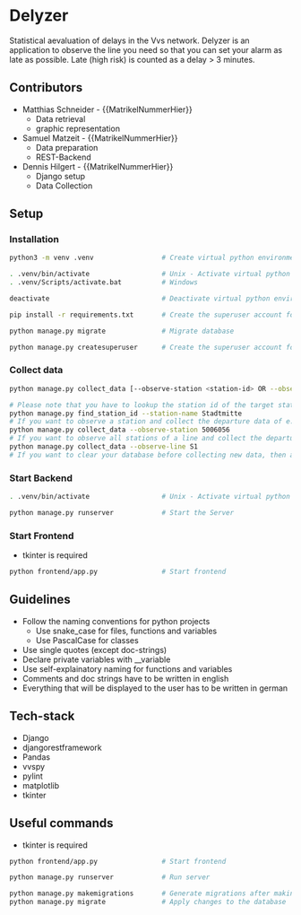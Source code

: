 # Delyzer
Statistical aevaluation of delays in the Vvs network.
Delyzer is an application to observe the line you need so that you can set your alarm as late as possible.
Late (high risk) is counted as a delay > 3 minutes.
## Contributors
- Matthias Schneider  -   {{MatrikelNummerHier}}
    - Data retrieval
    - graphic representation
- Samuel Matzeit      -   {{MatrikelNummerHier}}
    - Data preparation
    - REST-Backend
- Dennis Hilgert      -   {{MatrikelNummerHier}}
    - Django setup
    - Data Collection

## Setup
### Installation

```bash
python3 -m venv .venv                 # Create virtual python environment
```
```bash
. .venv/bin/activate                  # Unix - Activate virtual python environment
. .venv/Scripts/activate.bat          # Windows

deactivate                            # Deactivate virtual python environment
```
```bash
pip install -r requirements.txt       # Create the superuser account for /admin login
```
```bash
python manage.py migrate              # Migrate database
```
```bash
python manage.py createsuperuser      # Create the superuser account for /admin login
```

### Collect data

```bash
python manage.py collect_data [--observe-station <station-id> OR --observe-line <line-name>] [--clear True]

# Please note that you have to lookup the station id of the target station with the following command first or observe a line
python manage.py find_station_id --station-name Stadtmitte
# If you want to observe a station and collect the departure data of e.g. Stadtmitte, then use
python manage.py collect_data --observe-station 5006056
# If you want to observe all stations of a line and collect the departure data of e.g. S1, then use
python manage.py collect_data --observe-line S1
# If you want to clear your database before collecting new data, then add the argument --clear True to your command
```

### Start Backend
```bash
. .venv/bin/activate                  # Unix - Activate virtual python 
```
```bash
python manage.py runserver            # Start the Server
```

### Start Frontend
- tkinter is required

```bash
python frontend/app.py                # Start frontend
```

## Guidelines

- Follow the naming conventions for python projects
    - Use snake_case for files, functions and variables
    - Use PascalCase for classes
- Use single quotes (except doc-strings)
- Declare private variables with __variable
- Use self-explainatory naming for functions and variables
- Comments and doc strings have to be written in english
- Everything that will be displayed to the user has to be written in german

## Tech-stack

- Django
- djangorestframework
- Pandas
- vvspy
- pylint
- matplotlib
- tkinter

## Useful commands
- tkinter is required

```bash
python frontend/app.py                # Start frontend
```
```bash
python manage.py runserver            # Run server 
```
```bash
python manage.py makemigrations       # Generate migrations after making changes on models
python manage.py migrate              # Apply changes to the database
```

